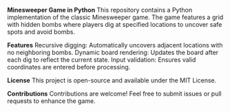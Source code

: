 **Minesweeper Game in Python**
This repository contains a Python implementation of the classic Minesweeper game. The game features a grid with hidden bombs where players dig at specified locations to uncover safe spots and avoid bombs.

**Features**
Recursive digging: Automatically uncovers adjacent locations with no neighboring bombs.
Dynamic board rendering: Updates the board after each dig to reflect the current state.
Input validation: Ensures valid coordinates are entered before processing.

**License**
This project is open-source and available under the MIT License.

**Contributions**
Contributions are welcome! Feel free to submit issues or pull requests to enhance the game.
